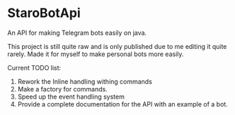 # StaroBotApi
 An API for making Telegram bots easily on java.

 This project is still quite raw and is only published due to me editing it quite rarely. Made it for myself to make personal bots more easily. 

Current TODO list:
1. Rework the Inline handling withing commands
2. Make a factory for commands.
3. Speed up the event handling system
4. Provide a complete documentation for the API with an example of a bot.
